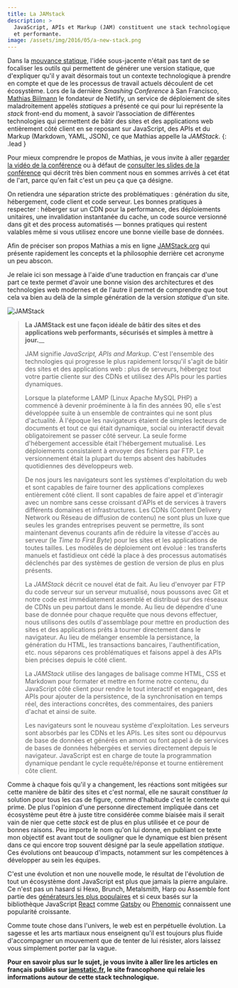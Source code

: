 ```yaml
---
title: La JAMstack
description: >
  JavaScript, APIs et Markup (JAM) constituent une stack technologique web moderne
  et performante.
image: /assets/img/2016/05/a-new-stack.png
---
```


Dans la [mouvance statique](/2016/03/08/les-gestionnaires-de-contenu-statique/),
l'idée sous-jacente n'était pas tant de se focaliser les outils qui permettent
de générer une version statique, que d'expliquer qu'il y avait désormais tout un
contexte technologique à prendre en compte et que de les processus de travail
actuels découlent de cet écosystème. Lors de la dernière *Smashing Conference* à
San Francisco, [Mathias Biilmann](http://mathias-biilmann.net/) le fondateur de
Netlify, un service de déploiement de sites maladroitement appelés *statiques* a
présenté ce qui pour lui représente la *stack* front-end du moment, à savoir
l’association de différentes technologies qui permettent de bâtir des sites et
des applications web entièrement côté client en se reposant sur JavaScript, des
APIs et du Markup (Markdown, YAML, JSON), ce que Mathias appelle la *JAMStack*.
{: .lead }

Pour mieux comprendre le propos de Mathias, je vous invite à aller [regarder la
vidéo de la conférence](https://vimeo.com/163522126) ou à défaut de [consulter
les slides de la conférence](https://speakerdeck.com/biilmann/the-jam-stack) qui
décrit très bien comment nous en sommes arrivés à cet état de l'art, parce qu'en
fait c'est un peu ça que ça désigne.

<script async class="speakerdeck-embed"
data-id="12e277868f5941d1ae08ee37ed08fd5b" data-ratio="1.77777777777778"
src="//speakerdeck.com/assets/embed.js"></script>

On retiendra une séparation stricte des problématiques : génération du site,
hébergement, code client et code serveur. Les bonnes pratiques à respecter :
héberger sur un CDN pour la performance, des déploiements unitaires, une
invalidation instantanée du cache, un code source versionné dans git et des
process automatisés — bonnes pratiques qui restent valables même si vous
utilisez encore une bonne vieille base de données.

Afin de préciser son propos Mathias a mis en ligne
[JAMStack.org](http://jamstack.org/) qui présente rapidement les concepts et la
philosophie derrière cet acronyme un peu abscon.

Je relaie ici son message à l'aide d'une traduction en français car d'une part
ce texte permet d'avoir une bonne vision des architectures et des technologies
web modernes et de l'autre il permet de comprendre que tout cela va bien au delà
de la simple génération de la version *statique* d'un site.

![JAMStack](/assets/img/2016/05/jamstack.png)

> **La JAMStack est une façon idéale de bâtir des sites et des applications web
> performants, sécurisés et simples à mettre à jour.**__
>
> JAM signifie *JavaScript, APIs and Markup*. C'est l'ensemble des technologies
> qui progresse le plus rapidement lorsqu'il s'agit de bâtir des sites et des
> applications web : plus de serveurs, hébergez tout votre partie cliente sur des
> CDNs et utilisez des APIs pour les parties dynamiques.
>
> Lorsque la plateforme LAMP (Linux Apache MySQL PHP) a commencé à devenir
> proéminente à la fin des années 90, elle s'est développée suite à un ensemble de
> contraintes qui ne sont plus d'actualité. À l'époque les navigateurs étaient de
> simples lecteurs de documents et tout ce qui était dynamique, social ou
> interactif devait obligatoirement se passer côté serveur. La seule forme
> d'hébergement accessible était l'hébergement mutualisé. Les déploiements
> consistaient à envoyer des fichiers par FTP. Le versionnement était la plupart
> du temps absent des habitudes quotidiennes des développeurs web.
>
> De nos jours les navigateurs sont les systèmes d'exploitation du web et sont
> capables de faire tourner des applications complexes entièrement côté client. Il
> sont capables de faire appel et d'interagir avec un nombre sans cesse croissant
> d'APIs et de services à travers différents domaines et infrastructures. Les CDNs
> (Content Delivery Network ou Réseau de diffusion de contenu) ne sont plus un
> luxe que seules les grandes entreprises peuvent se permettre, ils sont
> maintenant devenus courants afin de réduire la vitesse d'accès au serveur (le
> *Time to First Byte*) pour les sites et les applications de toutes tailles. Les
> modèles de déploiement ont évolué : les transferts manuels et fastidieux ont
> cédé la place à des processus automatisés déclenchés par des systèmes de gestion
> de version de plus en plus présents.
>
> La *JAMStack* décrit ce nouvel état de fait. Au lieu d'envoyer par FTP du code
> serveur sur un serveur mutualisé, nous poussons avec Git et notre code est
> immédiatement assemblé et distribué sur des réseaux de CDNs un peu partout dans
> le monde. Au lieu de dépendre d'une base de donnée pour chaque requête que nous
> devons effectuer, nous utilisons des outils d'assemblage pour mettre en
> production des sites et des applications prêts à tourner directement dans le
> navigateur. Au lieu de mélanger ensemble la persistance, la génération du HTML,
> les transactions bancaires, l'authentification, etc. nous séparons ces
> problématiques et faisons appel à des APIs bien précises depuis le côté client.
>
> La *JAMStack* utilise des langages de balisage comme HTML, CSS et Markdown pour
> formater et mettre en forme notre contenu, du JavaScript côté client pour rendre
> le tout interactif et engageant, des APIs pour ajouter de la persistence, de la
> synchronisation en temps réel, des interactions concrêtes, des commentaires, des
> paniers d'achat et ainsi de suite.
>
> Les navigateurs sont le nouveau système d'exploitation. Les serveurs sont
> absorbés par les CDNs et les APIs. Les sites sont ou dépourvus de base de
> données et générés en amont ou font appel à de services de bases de données
> hébergées et servies directement depuis le navigateur. JavaScript est en charge
> de toute la programmation dynamique pendant le cycle requête/réponse et tourne
> entièrement côte client.

Comme à chaque fois qu'il y a changement, les réactions sont mitigées sur cette
manière de bâtir des sites et c'est normal, elle ne saurait constituer *la*
solution pour tous les cas de figure, comme d'habitude c'est le contexte qui
prime. De plus l'opinion d'une personne directement impliquée dans cet
écosystème peut être à juste titre considérée comme biaisée mais il serait vain
de nier que cette *stack* est de plus en plus utilisée et ce pour de bonnes
raisons. Peu importe le nom qu'on lui donne, en publiant ce texte mon objectif
est avant tout de souligner que le dynamique est bien présent dans ce qui encore
trop souvent désigné par la seule appellation *statique*. Ces évolutions ont
beaucoup d'impacts, notamment sur les compétences à développer au sein les
équipes.

C'est une évolution et non une nouvelle mode, le résultat de l'évolution de tout
un écosystème dont JavaScript est plus que jamais la pierre angulaire. Ce n'est
pas un hasard si Hexo, Brunch, Metalsmith, Harp ou Assemble font partie des
[générateurs les plus populaires](https://www.staticgen.com/) et si ceux basés
sur la bibliothèque JavaScript [React](http://facebook.github.io/react/) comme
[Gatsby](https://www.staticgen.com/gatsby) ou
[Phenomic](https://www.staticgen.com/phenomic) connaissent une popularité
croissante.

Comme toute chose dans l'univers, le web est en perpétuelle évolution. La
sagesse et les arts martiaux nous enseignent qu'il est toujours plus fluide
d'accompagner un mouvement que de tenter de lui résister, alors laissez vous
simplement porter par la vague.

**Pour en savoir plus sur le sujet, je vous invite à aller lire les articles en
français publiés sur [jamstatic.fr](https://jamstatic.fr), le site francophone
qui relaie les informations autour de cette stack technologique.**
